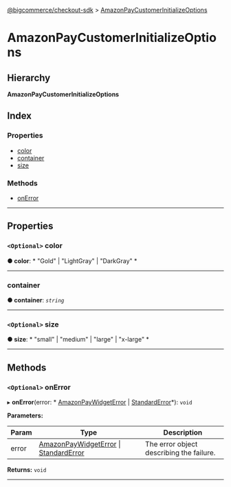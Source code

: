 [@bigcommerce/checkout-sdk](../README.md) > [AmazonPayCustomerInitializeOptions](../interfaces/amazonpaycustomerinitializeoptions.md)

# AmazonPayCustomerInitializeOptions

## Hierarchy

**AmazonPayCustomerInitializeOptions**

## Index

### Properties

* [color](amazonpaycustomerinitializeoptions.md#color)
* [container](amazonpaycustomerinitializeoptions.md#container)
* [size](amazonpaycustomerinitializeoptions.md#size)

### Methods

* [onError](amazonpaycustomerinitializeoptions.md#onerror)

---

## Properties

<a id="color"></a>

### `<Optional>` color

**● color**: * "Gold" &#124; "LightGray" &#124; "DarkGray"
*

___
<a id="container"></a>

###  container

**● container**: *`string`*

___
<a id="size"></a>

### `<Optional>` size

**● size**: * "small" &#124; "medium" &#124; "large" &#124; "x-large"
*

___

## Methods

<a id="onerror"></a>

### `<Optional>` onError

▸ **onError**(error: * [AmazonPayWidgetError](amazonpaywidgeterror.md) &#124; [StandardError](../classes/standarderror.md)*): `void`

**Parameters:**

| Param | Type | Description |
| ------ | ------ | ------ |
| error |  [AmazonPayWidgetError](amazonpaywidgeterror.md) &#124; [StandardError](../classes/standarderror.md)|  The error object describing the failure. |

**Returns:** `void`

___

